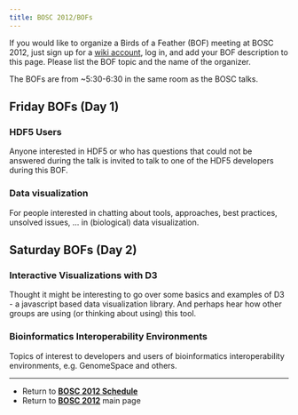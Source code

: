 ```yaml
---
title: BOSC 2012/BOFs
---
```


If you would like to organize a Birds of a Feather (BOF) meeting at BOSC
2012, just sign up for a [ wiki account](Special:Userlogin "wikilink"),
log in, and add your BOF description to this page. Please list the BOF
topic and the name of the organizer.

The BOFs are from ~5:30-6:30 in the same room as the BOSC talks.

Friday BOFs (Day 1)
-------------------

### HDF5 Users

Anyone interested in HDF5 or who has questions that could not be
answered during the talk is invited to talk to one of the HDF5
developers during this BOF.

### Data visualization

For people interested in chatting about tools, approaches, best
practices, unsolved issues, ... in (biological) data visualization.

Saturday BOFs (Day 2)
---------------------

### Interactive Visualizations with D3

Thought it might be interesting to go over some basics and examples of
D3 - a javascript based data visualization library. And perhaps hear how
other groups are using (or thinking about using) this tool.

### Bioinformatics Interoperability Environments

Topics of interest to developers and users of bioinformatics
interoperability environments, e.g. GenomeSpace and others.

------------------------------------------------------------------------

-   Return to **[ BOSC 2012 Schedule](BOSC_2012_Schedule "wikilink")**
-   Return to **[ BOSC 2012](BOSC_2012 "wikilink")** main page

